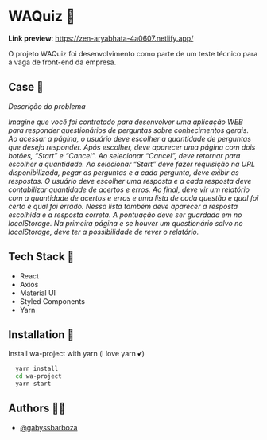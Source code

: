 # WAQuiz 🤩

**Link preview**: https://zen-aryabhata-4a0607.netlify.app/

O projeto WAQuiz foi desenvolvimento como parte de um teste técnico para a vaga de front-end da empresa.

## Case 💬

_Descrição do problema_

_Imagine que você foi contratado para desenvolver uma aplicação WEB para responder questionários de perguntas sobre conhecimentos gerais. Ao acessar a página, o usuário deve escolher a quantidade de perguntas que deseja responder. Após escolher, deve aparecer uma página com dois botões, “Start” e “Cancel”. Ao selecionar “Cancel”, deve retornar para escolher a quantidade. Ao selecionar “Start” deve fazer requisição na URL disponibilizada, pegar as perguntas e a cada pergunta, deve exibir as respostas. O usuário deve escolher uma resposta e a cada resposta deve contabilizar quantidade de acertos e erros. Ao final, deve vir um relatório com a quantidade de acertos e erros e uma lista de cada questão e qual foi certo e qual foi errado. Nessa lista também deve aparecer a resposta escolhida e a resposta correta. A pontuação deve ser guardada em no localStorage. Na primeira página e se houver um questionário salvo no localStorage, deve ter a possibilidade de rever o relatório._

## Tech Stack 🦾

- React
- Axios
- Material UI
- Styled Components
- Yarn

## Installation 🌵

Install wa-project with yarn (i love yarn 💕)

```bash
  yarn install
  cd wa-project
  yarn start
```

## Authors 👨‍🌾

- [@gabyssbarboza](https://github.com/gabyssbarboza/)

